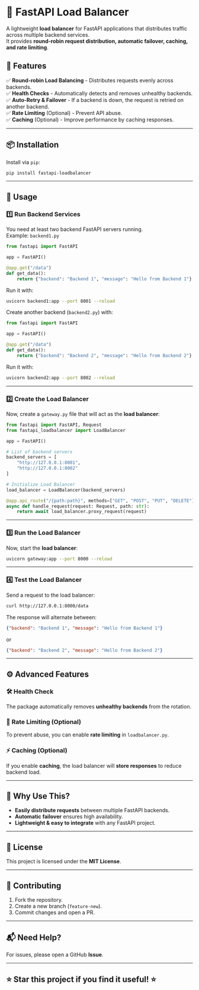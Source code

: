 # 🚀 FastAPI Load Balancer

A lightweight **load balancer** for FastAPI applications that distributes traffic across multiple backend services.  
It provides **round-robin request distribution, automatic failover, caching, and rate limiting**.

## 🌟 Features
✅ **Round-robin Load Balancing** - Distributes requests evenly across backends.  
✅ **Health Checks** - Automatically detects and removes unhealthy backends.  
✅ **Auto-Retry & Failover** - If a backend is down, the request is retried on another backend.  
✅ **Rate Limiting** (Optional) - Prevent API abuse.  
✅ **Caching** (Optional) - Improve performance by caching responses.  

---

## 📦 Installation
Install via `pip`:
```sh
pip install fastapi-loadbalancer
```

---

## 🚀 **Usage**
### 1️⃣ **Run Backend Services**
You need at least two backend FastAPI servers running.  
Example: `backend1.py`
```python
from fastapi import FastAPI

app = FastAPI()

@app.get("/data")
def get_data():
    return {"backend": "Backend 1", "message": "Hello from Backend 1"}
```
Run it with:
```sh
uvicorn backend1:app --port 8001 --reload
```

Create another backend (`backend2.py`) with:
```python
from fastapi import FastAPI

app = FastAPI()

@app.get("/data")
def get_data():
    return {"backend": "Backend 2", "message": "Hello from Backend 2"}
```
Run it with:
```sh
uvicorn backend2:app --port 8002 --reload
```

---

### 2️⃣ **Create the Load Balancer**
Now, create a `gateway.py` file that will act as the **load balancer**:
```python
from fastapi import FastAPI, Request
from fastapi_loadbalancer import LoadBalancer

app = FastAPI()

# List of backend servers
backend_servers = [
    "http://127.0.0.1:8001",
    "http://127.0.0.1:8002"
]

# Initialize Load Balancer
load_balancer = LoadBalancer(backend_servers)

@app.api_route("/{path:path}", methods=["GET", "POST", "PUT", "DELETE"])
async def handle_request(request: Request, path: str):
    return await load_balancer.proxy_request(request)
```

---

### 3️⃣ **Run the Load Balancer**
Now, start the **load balancer**:
```sh
uvicorn gateway:app --port 8000 --reload
```

---

### 4️⃣ **Test the Load Balancer**
Send a request to the load balancer:
```sh
curl http://127.0.0.1:8000/data
```
The response will alternate between:
```json
{"backend": "Backend 1", "message": "Hello from Backend 1"}
```
or
```json
{"backend": "Backend 2", "message": "Hello from Backend 2"}
```

---

## ⚙️ **Advanced Features**
### 🛠 **Health Check**
The package automatically removes **unhealthy backends** from the rotation.

### 🚀 **Rate Limiting** (Optional)
To prevent abuse, you can enable **rate limiting** in `loadbalancer.py`.

### ⚡ **Caching** (Optional)
If you enable **caching**, the load balancer will **store responses** to reduce backend load.

---

## 🎯 **Why Use This?**
- **Easily distribute requests** between multiple FastAPI backends.
- **Automatic failover** ensures high availability.
- **Lightweight & easy to integrate** with any FastAPI project.

---

## 📜 **License**
This project is licensed under the **MIT License**.

---

## 🤝 **Contributing**
1. Fork the repository.
2. Create a new branch (`feature-new`).
3. Commit changes and open a PR.

---

## 📬 **Need Help?**
For issues, please open a GitHub **Issue**.

---

## ⭐ **Star this project if you find it useful!** ⭐
